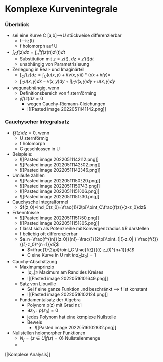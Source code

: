 # Komplexe Kurvenintegrale
### Überblick
+ sei eine Kurve C \[a,b]-->U stückweise differenzierbar
	+ t-->z(t)
	+ f holomorph auf U
+ $\int_Cf(z)dz=\int_a^bf(z(t))z'(t)dt$
	+ Substitution mit $z=z(t)$, $dz=z'(t)dt$
	+ unabhängig von Parametrisierung
+ Zerlegung in Real- und Imaginärteil
	+ $\int_Cf(z)dz=\int_C(u(x,y)+i(v(x,y)))*(dx+idy)=$
	+ $\int_Cu(x,y)dx-v(x,y)dy + i\int_Cv(x,y)dy+u(x,y)dy$
+ wegunabhängig, wenn
	+ Definitionsbereich von f sternförming
	+ $\oint f(z)dz=0$
		+ wegen Cauchy-Riemann-Gleichungen
		+ ![[Pasted image 20220511141142.png]]
		
### Cauchyscher Integralsatz
+ $\oint f(z)dz=0$, wenn
	+ U sternförmig
	+ f holomorph
	+ C geschlossen in U
+ Beispiele:
	+ ![[Pasted image 20220511142112.png]]
	+ ![[Pasted image 20220511142302.png]]
	+ ![[Pasted image 20220511142346.png]]
+ Umläufe zählen
	+ ![[Pasted image 20220511150220.png]]
	+ ![[Pasted image 20220511150743.png]]
	+ ![[Pasted image 20220511151006.png]]
	+ ![[Pasted image 20220511151330.png]]
+ Cauchysche Integralformel
	+ $f(z_0)*Ind_C(z_0)=\frac{1}{2\pi}\oint_C\frac{f(z)}{z-z_0}dz$
+ Erkenntnisse
	+ ![[Pasted image 20220511151750.png]]
	+ ![[Pasted image 20220511151805.png]]
	+ f lässt sich als Potenzreihe mit Konvergenzradius ≥R darstellen
	+ f beliebig oft differenzierbar
	+ $a_n=\frac{f^{(n)}(z_0)}{n!}=\frac{1}{2\pi}\oint_{|ζ-z_0| } \frac{f(ζ)}{(ζ-z_0)^{n+1}}dζ$
		+ $=\frac{1}{2\pi}\oint_C \frac{f(ζ)}{(ζ-z_0)^{n+1}}dζ$
		+ C eine Kurve in U mit $Ind_C(z_0)=1$
+ Cauchy-Abschätzung
	+ Maximumprinzip
		+ $|a_n|≤$ Maximum am Rand des Kreises
		+ ![[Pasted image 20220516101649.png]]
	+ Satz von Liouville
		+ Sei f eine ganze Funktion und beschränkt ==> f ist konstant
		+ ![[Pasted image 20220516102124.png]]
	+ Fundamentalsatz der Algebra
		+ Polynom p(z) mit Grad n≥1
		+ $∃z_0: p(z_0)=0$
		+ jedes Polynom hat eine komplexe Nullstelle
		+ Beweis
			+ ![[Pasted image 20220516102832.png]]
+ Nullstellen holomorpher Funktionen
	+ $N_f=\{z∈U|f(z)=0\}$ Nullstellenmenge
	+ 

[[Komplexe Analysis]]
